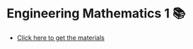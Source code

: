 # Engineering Mathematics 1 📚
- [Click here to get the materials](https://drive.google.com/drive/folders/1uyyz84UtT7EeciNKGES0VNXnXaIZqjCL?usp=share_link)